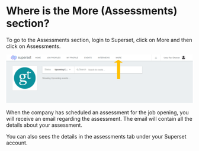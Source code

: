 # Where is the More \(Assessments\) section?

To go to the Assessments section, login to Superset, click on More and then click on Assessments.

![](../../.gitbook/assets/image%20%28254%29.png)

When the company has scheduled an assessment for the job opening, you will receive an email regarding the assessment. The email will contain all the details about your assessment. 

You can also sees the details in the assessments tab under your Superset account.


